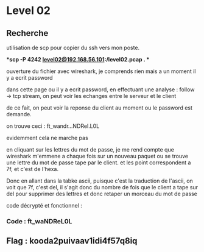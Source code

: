 # Level 02

## Recherche

utilisation de scp pour copier du ssh vers mon poste.

__*scp -P 4242 level02@192.168.56.101:/level02.pcap .  *__

ouverture du fichier avec wireshark, je comprends rien  mais a un moment il y a ecrit password

dans cette page ou il y a ecrit password, en effectuant une analyse : follow -> tcp stream, on peut voir les echanges entre le serveur et le client

de ce fait, on peut voir la reponse du client au moment ou le password est demande. 

on trouve ceci : ft_wandr...NDRel.L0L

evidemment cela ne marche pas

en cliquant sur les lettres du mot de passe, je me rend compte que wireshark m'emmene a chaque fois sur un nouveau paquet ou se trouve une lettre du mot de passe tape par le client. et les point correspondent a 7f, et c'est de l'hexa. 

Donc en allant dans la tabke ascii, puisque c'est la traduction de l'ascii, on voit que 7f, c'est del, il s'agit donc du nombre de fois que le client a tape sur del pour supprimer des lettres et donc retaper un morceau du mot de passe

code décrypté et fonctionnel : 

### Code : ft_waNDReL0L

## Flag : kooda2puivaav1idi4f57q8iq